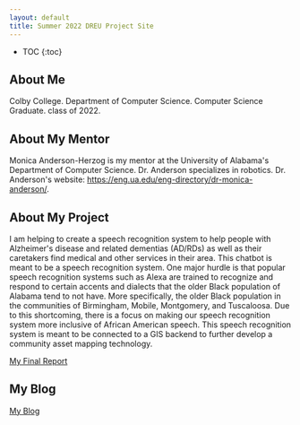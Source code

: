 ```yaml
---
layout: default
title: Summer 2022 DREU Project Site
---
```


* TOC
{:toc}

## About Me

Colby College. Department of Computer Science.
Computer Science Graduate. class of 2022.

## About My Mentor

Monica Anderson-Herzog is my mentor at the University of Alabama's Department of Computer Science. Dr. Anderson specializes in robotics.
Dr. Anderson's website: https://eng.ua.edu/eng-directory/dr-monica-anderson/.

## About My Project

I am helping to create a speech recognition system to help people with Alzheimer's disease and related dementias (AD/RDs) as well as their caretakers find medical and other services in their area. This chatbot is meant to be a speech recognition system. One major hurdle is that popular speech recognition systems such as Alexa are trained to recognize and respond to certain accents and dialects that the older Black population of Alabama tend to not have. More specifically, the older Black population in the communities of Birmingham, Mobile, Montgomery, and Tuscaloosa. Due to this shortcoming, there is a focus on making our speech recognition system more inclusive of African American speech. This speech recognition system is meant to be connected to a GIS backend to further develop a community asset mapping technology.

[My Final Report](files/finalreport.pdf)

## My Blog

[My Blog](blog.html)
 
